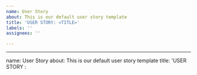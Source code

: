 ```yaml
---
name: User Story
about: This is our default user story template
title: 'USER STORY: <TITLE>'
labels: ''
assignees: ''

---
```


---
name: User Story
about: This is our default user story template
title: 'USER STORY : <TITLE>'
labels: ''
assignees: ''

---

As a **Site User** I can **capability** so that I can **received benefits**
  
  
## Acceptance Criteria
* to list the items as a list.
* to list the items as a list.
* to list the items as a list.

# Tasks
- [ ] Task
- [ ] Task
